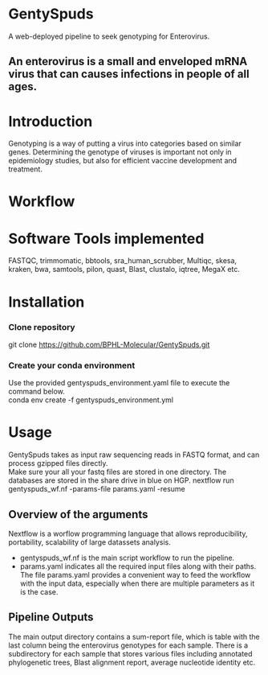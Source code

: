 # GentySpuds
A web-deployed pipeline to seek genotyping for Enterovirus.
## An enterovirus is a small and enveloped mRNA virus that can causes infections in people of all ages.

# Introduction
Genotyping is a way of putting a virus into categories based on similar genes.
Determining the genotype of viruses is important not only in epidemiology studies, but also for efficient vaccine development
and treatment.       

# Workflow

# Software Tools implemented
FASTQC, trimmomatic, bbtools, sra_human_scrubber, Multiqc, skesa, kraken, bwa, samtools, pilon, quast, Blast, clustalo, iqtree, MegaX etc. 
# Installation
### Clone repository
git clone https://github.com/BPHL-Molecular/GentySpuds.git
### Create your conda environment
Use the provided gentyspuds_environment.yaml file to execute the command below.  
conda env create -f gentyspuds_environment.yml

# Usage
GentySpuds takes as input raw sequencing reads in FASTQ format, and can process gzipped files directly.  
Make sure your all your fastq files are stored in one directory. The databases are stored in the share drive in blue on HGP.
nextflow run gentyspuds_wf.nf -params-file params.yaml -resume

## Overview of the arguments
Nextflow is a worflow programming language that allows reproducibility, portability, scalability of large datassets analysis.
- gentyspuds_wf.nf is the main script workflow to run the pipeline.  
- params.yaml indicates all the required input files along with their paths.
The file params.yaml provides a convenient way to feed the workflow with the input data, especially when there are multiple parameters as it is the case.

## Pipeline Outputs
The main output directory contains a sum-report file, which is table with the last column being the enterovirus genotypes for each sample. There is a subdirectory for each sample that stores various files including annotated phylogenetic trees, Blast alignment report, average nucleotide identity etc.